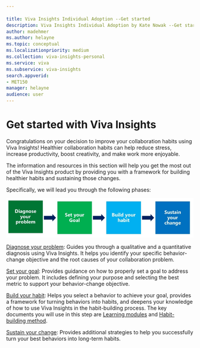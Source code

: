 ```yaml
---

title: Viva Insights Individual Adoption --Get started
description: Viva Insights Individual Adoption by Kate Nowak --Get started section
author: madehmer
ms.author: helayne
ms.topic: conceptual
ms.localizationpriority: medium 
ms.collection: viva-insights-personal 
ms.service: viva 
ms.subservice: viva-insights 
search.appverid: 
- MET150 
manager: helayne
audience: user
---
```


# Get started with Viva Insights

Congratulations on your decision to improve your collaboration habits using Viva Insights! Healthier collaboration habits can help reduce stress, increase productivity, boost creativity, and make work more enjoyable.

The information and resources in this section will help you get the most out of the Viva Insights product by providing you with a framework for building healthier habits and sustaining those changes.

Specifically, we will lead you through the following phases:

<img src="../../../Images/MyA/use/Adopt-indiv-0.PNG" alt="Viva Insights change steps">

[Diagnose your problem](Indiv-adopt-diagnose.md): Guides you through a qualitative and a quantitative diagnosis using Viva Insights. It helps you identify your specific behavior-change objective and the root causes of your collaboration problem.

[Set your goal](Indiv-adopt-set-goals.md): Provides guidance on how to properly set a goal to address your problem. It includes defining your purpose and selecting the best metric to support your behavior-change objective.

[Build your habit](Indiv-adopt-develop-habits.md): Helps you select a behavior to achieve your goal, provides a framework for turning behaviors into habits, and deepens your knowledge of how to use Viva Insights in the habit-building process. The key documents you will use in this step are [Learning modules](Adopt-Learning-modules.md) and [Habit-building method](adopt-habit-building.md).

[Sustain your change](Indiv-adopt-sustain-change.md): Provides additional strategies to help you successfully turn your best behaviors into long-term habits.
